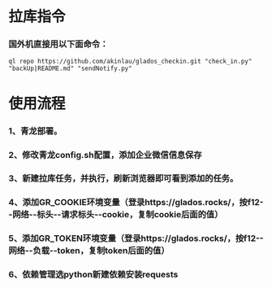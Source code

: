 # 拉库指令
### 国外机直接用以下面命令：
```
ql repo https://github.com/akinlau/glados_checkin.git "check_in.py" "backUp|README.md" "sendNotify.py"
```

# 使用流程
### 1、青龙部署。

### 2、修改青龙config.sh配置，添加企业微信信息保存

### 3、新建拉库任务，并执行，刷新浏览器即可看到添加的任务。

### 4、添加GR_COOKIE环境变量（登录https://glados.rocks/，按f12--网络--标头--请求标头--cookie，复制cookie后面的值）

### 5、添加GR_TOKEN环境变量（登录https://glados.rocks/，按f12--网络--负载--token，复制token后面的值）

### 6、依赖管理选python新建依赖安装requests
